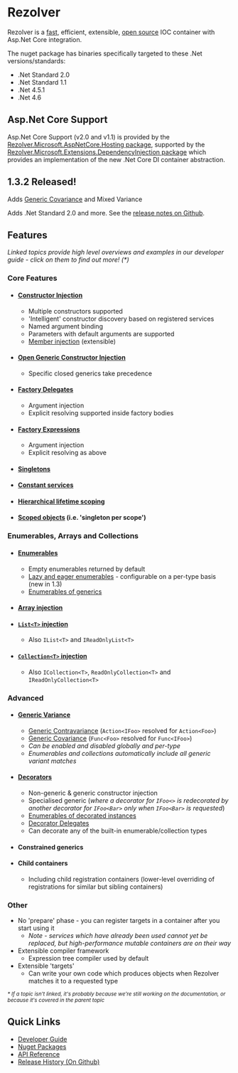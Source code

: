 # Rezolver

Rezolver is a [fast](docs/benchmarks.md), efficient, extensible, [open source](https://github.com/ZolutionSoftware/Rezolver) IOC container 
with Asp.Net Core integration.

The nuget package has binaries specifically targeted to these .Net versions/standards:

- .Net Standard 2.0
- .Net Standard 1.1
- .Net 4.5.1
- .Net 4.6

## Asp.Net Core Support

Asp.Net Core Support (v2.0 and v1.1) is provided by the 
[Rezolver.Microsoft.AspNetCore.Hosting package](docs/nuget-packages/rezolver.microsoft.aspnetcore.hosting.md),
supported by the [Rezolver.Microsoft.Extensions.DependencyInjection package](docs/nuget-packages/Rezolver.Microsoft.Extensions.DependencyInjection.md)
which provides an implementation of the new .Net Core DI container abstraction.

## 1.3.2 Released!

Adds [Generic Covariance](docs/variance/covariance.md) and Mixed Variance

Adds .Net Standard 2.0 and more. See the [release notes on Github](https://github.com/ZolutionSoftware/Rezolver/releases).

## Features

_Linked topics provide high level overviews and examples in our developer guide - click on them to find out more! (*)_

### Core Features

- #### [Constructor Injection](docs/constructor-injection/index.md)
  - Multiple constructors supported
  - 'Intelligent' constructor discovery based on registered services
  - Named argument binding
  - Parameters with default arguments are supported
  - [Member injection](docs/constructor-injection/member-injection.md) (extensible)
- #### [Open Generic Constructor Injection](docs/constructor-injection/generics.md) 
  - Specific closed generics take precedence
- #### [Factory Delegates](docs/delegates.md)
  - Argument injection
  - Explicit resolving supported inside factory bodies
- #### [Factory Expressions](docs/expressions.md)
  - Argument injection
  - Explicit resolving as above
- #### [Singletons](docs/lifetimes/singleton.md)
- #### [Constant services](docs/objects.md)
- #### [Hierarchical lifetime scoping](docs/lifetimes/container-scopes.md)
- #### [Scoped objects](docs/lifetimes/scoped.md) (i.e. 'singleton per scope')

### Enumerables, Arrays and Collections

- #### [Enumerables](docs/enumerables.md) 
  - Empty enumerables returned by default
  - [Lazy and eager enumerables](docs/enumerables/lazy-vs-eager.md) - configurable on a per-type basis (new in 1.3)
  - [Enumerables of generics](docs/enumerables/generics.md)
- #### [Array injection](docs/arrays-lists-collections/arrays.md)
- #### [`List<T>` injection](docs/arrays-lists-collections/lists.md)
  - Also `IList<T>` and `IReadOnlyList<T>`
- #### [`Collection<T>` injection](docs/arrays-lists-collections/collections.md)
  - Also `ICollection<T>`, `ReadOnlyCollection<T>` and `IReadOnlyCollection<T>`

### Advanced

- #### [Generic Variance](docs/variance/index.md)
  - [Generic Contravariance](docs/variance/contravariance.md) (`Action<IFoo>` resolved for `Action<Foo>`)
  - [Generic Covariance](docs/variance/covariance.md) (`Func<Foo>` resolved for `Func<IFoo>`)
  - *Can be enabled and disabled globally and per-type*
  - *Enumerables and collections automatically include all generic variant matches*
- #### [Decorators](docs/decorators.md)
  - Non-generic & generic constructor injection
  - Specialised generic (*where a decorator for `IFoo<>` is redecorated by another decorator for `IFoo<Bar>` only when
`IFoo<Bar>` is requested*)
  - [Enumerables of decorated instances](docs/enumerables.md#decorators-and-enumerables)
  - [Decorator Delegates](docs/decorators/delegates.md)
  - Can decorate any of the built-in enumerable/collection types
- #### Constrained generics
- #### Child containers
  - Including child registration containers (lower-level overriding of registrations for similar but sibling containers)

### Other
- No 'prepare' phase - you can register targets in a container after you start using it
  - *Note - services which have already been used cannot yet be replaced, but high-performance mutable containers are on their way*
- Extensible compiler framework
  - Expression tree compiler used by default
- Extensible 'targets'
  - Can write your own code which produces objects when Rezolver matches it to a requested type

_<small> * If a topic isn't linked, it's probably because we're still working on the documentation, or because it's covered in the parent topic</small>_

## Quick Links

- [Developer Guide](docs/index.md)
- [Nuget Packages](docs/nuget-packages/index.md)
- [API Reference](api/index.md)
- [Release History (On Github)](https://github.com/ZolutionSoftware/Rezolver/releases)